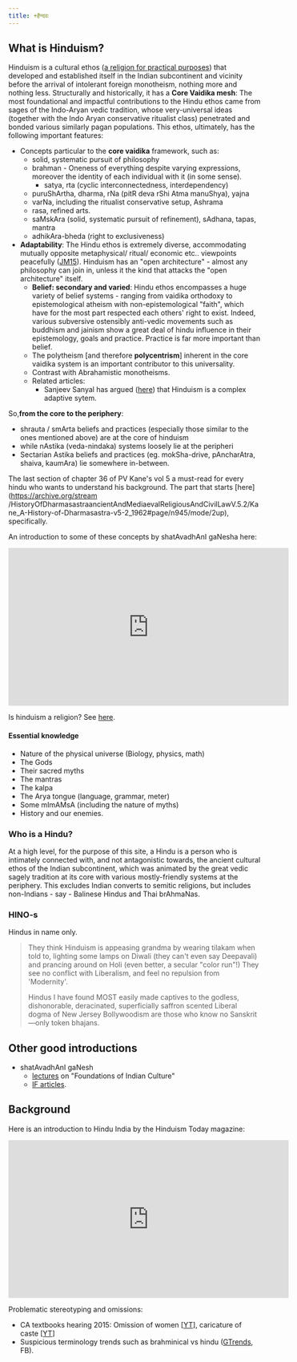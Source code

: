 ```yaml
---
title: +हैन्दवः
---
```


  

## What is Hinduism?

Hinduism is a cultural ethos ([a religion for practical purposes](religion/)) that developed and established itself in the Indian subcontinent and vicinity before the arrival of intolerant foreign monotheism, nothing more and nothing less. Structurally and historically, it has a **Core Vaidika mesh**: The most foundational and impactful contributions to the Hindu ethos came from sages of the Indo-Aryan vedic tradition, whose very-universal ideas (together with the Indo Aryan conservative ritualist class) penetrated and bonded various similarly pagan populations. This ethos, ultimately, has the following important features:

- Concepts particular to the **core vaidika** framework, such as:
    - solid, systematic pursuit of philosophy
    - brahman - Oneness of everything despite varying expressions, moreover the identity of each individual with it (in some sense).
        - satya, rta (cyclic interconnectedness, interdependency)
    - puruShArtha, dharma, rNa (pitR deva rShi Atma manuShya), yajna
    - varNa, including the ritualist conservative setup, Ashrama
    - rasa, refined arts.
    - saMskAra (solid, systematic pursuit of refinement), sAdhana, tapas, mantra
    - adhikAra-bheda (right to exclusiveness)
- **Adaptability**: The Hindu ethos is extremely diverse, accommodating mutually opposite metaphysical/ ritual/ economic etc.. viewpoints peacefully ([JM15](http://swarajyamag.com/culture/jeyamohan-on-the-question-of-being-a-cultural-hindu/)). Hinduism has an "open architecture" - almost any philosophy can join in, unless it the kind that attacks the "open architecture" itself.
    - **Belief: secondary and varied**: Hindu ethos encompasses a huge variety of belief systems - ranging from vaidika orthodoxy to epistemological atheism with non-epistemological "faith", which have for the most part respected each others' right to exist. Indeed, various subversive ostensibly anti-vedic movements such as buddhism and jainism show a great deal of hindu influence in their epistemology, goals and practice. Practice is far more important than belief.
    - The polytheism \[and therefore **polycentrism**\] inherent in the core vaidika system is an important contributor to this universality.
    - Contrast with Abrahamistic monotheisms.
    - Related articles:
        - Sanjeev Sanyal has argued ([here](http://swarajyamag.com/culture/the-logic-of-hinduism/)) that Hinduism is a complex adaptive sytem.

So,**from the core to the periphery**:

- shrauta / smArta beliefs and practices (especially those similar to the ones mentioned above)  are at the core of hinduism
- while nAstika (veda-nindaka) systems loosely lie at the peripheri
- Sectarian Astika beliefs and practices (eg. mokSha-drive, pAncharAtra, shaiva, kaumAra) lie somewhere in-between.

The last section of chapter 36 of PV Kane's vol 5 a must-read for every hindu who wants to understand his background. The part that starts [here](https://archive.org/stream /HistoryOfDharmasastraancientAndMediaevalReligiousAndCivilLawV.5.2/Kane_A-History-of-Dharmasastra-v5-2_1962#page/n945/mode/2up), specifically.

An introduction to some of these concepts by shatAvadhAnI gaNesha here:


<iframe width="560" height="315" src="https://www.youtube.com/embed/tMDOTpLR1NE" frameborder="0" allow="autoplay; encrypted-media" allowfullscreen></iframe>

Is hinduism a religion? See [here](religion/).

#### Essential knowledge

- Nature of the physical universe (Biology, physics, math)
- The Gods
- Their sacred myths
- The mantras
- The kalpa
- The Arya tongue (language, grammar, meter)
- Some mImAMsA (including the nature of myths)
- History and our enemies.


### Who is a Hindu?

At a high level, for the purpose of this site, a Hindu is a person who is intimately connected with, and not antagonistic towards, the ancient cultural ethos of the Indian subcontinent, which was animated by the great vedic sagely tradition at its core with various mostly-friendly systems at the periphery. This excludes Indian converts to semitic religions, but includes non-Indians - say - Balinese Hindus and Thai brAhmaNas.

### HINO-s
Hindus in name only.

> They think Hinduism is appeasing grandma by wearing tilakam when told to, lighting some lamps on Diwali (they can't even say Deepavali) and prancing around on Holi (even better, a secular "color run"!) They see no conflict with Liberalism, and feel no repulsion from 'Modernity'.
> 
> Hindus I have found MOST easily made captives to the godless, dishonorable, deracinated, superficially saffron scented Liberal dogma of New Jersey Bollywoodism are those who know no Sanskrit—only token bhajans.


## Other good introductions

- shatAvadhAnI gaNesh
    - [lectures](https://www.youtube.com/playlist?list=PL2ounFpr5CwJt1MHN2xB8aHe6ip06Olgm) on "Foundations of Indian Culture"
    - [IF articles](http://indiafacts.co.in/author/shatavadhani-ganesh/).

## Background

Here is an introduction to Hindu India by the Hinduism Today magazine:
<iframe width="560" height="315" src="https://www.youtube.com/embed/nB2toz5p5Mw" frameborder="0" allow="autoplay; encrypted-media" allowfullscreen></iframe>

  

Problematic stereotyping and omissions:

- CA textbooks hearing 2015: Omission of women \[[YT](https://www.youtube.com/watch?v=m0f2iCtW9BA&feature=player_embedded)\], caricature of caste \[[YT](https://www.youtube.com/watch?v=2Y7zt4LtBh8&feature=youtu.be)\]
- Suspicious terminology trends such as brahminical vs hindu ([GTrends](https://books.google.com/ngrams/graph?content=brahmanical%2Chindu&year_start=1930&year_end=2008&corpus=15&smoothing=5&share=&direct_url=t1%3B%2Cbrahmanical%3B%2Cc0%3B.t1%3B%2Chindu%3B%2Cc0), FB).

